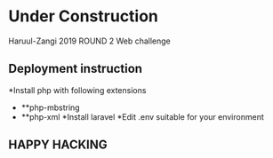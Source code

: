 # Under Construction
Haruul-Zangi 2019 ROUND 2 Web challenge
## Deployment instruction
*Install php with following extensions 
* **php-mbstring
* **php-xml
*Install laravel
*Edit .env suitable for your environment
## HAPPY HACKING

